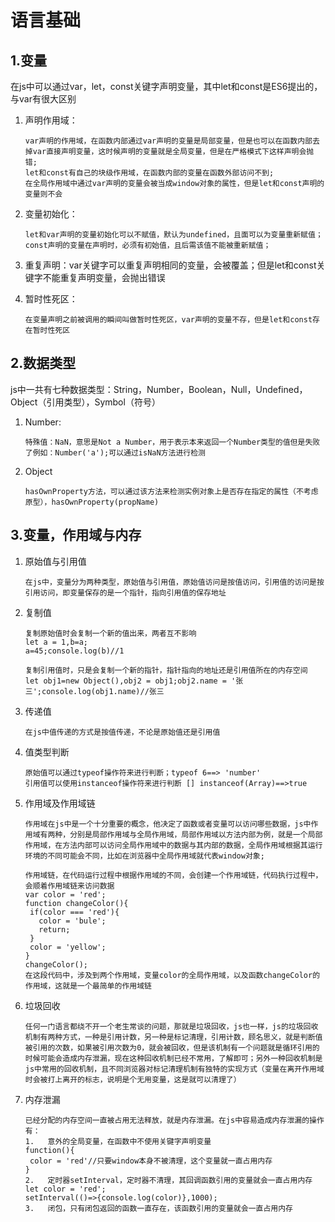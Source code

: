 # 语言基础

## 1.变量

在js中可以通过var，let，const关键字声明变量，其中let和const是ES6提出的，与var有很大区别

1. 声明作用域：

   ```
   var声明的作用域，在函数内部通过var声明的变量是局部变量，但是也可以在函数内部去掉var直接声明变量，这时候声明的变量就是全局变量，但是在严格模式下这样声明会抛错;
   let和const有自己的块级作用域，在函数内部的变量在函数外部访问不到;
   在全局作用域中通过var声明的变量会被当成window对象的属性，但是let和const声明的变量则不会
   ```

2. 变量初始化：

   ```
   let和var声明的变量初始化可以不赋值，默认为undefined，且面可以为变量重新赋值；
   const声明的变量在声明时，必须有初始值，且后需该值不能被重新赋值；
   ```

3. 重复声明：var关键字可以重复声明相同的变量，会被覆盖；但是let和const关键字不能重复声明变量，会抛出错误

4. 暂时性死区：

   ```
   在变量声明之前被调用的瞬间叫做暂时性死区，var声明的变量不存，但是let和const存在暂时性死区
   ```

## 2.数据类型

js中一共有七种数据类型：String，Number，Boolean，Null，Undefined，Object（引用类型），Symbol（符号）

1. Number:

   ```
   特殊值：NaN，意思是Not a Number，用于表示本来返回一个Number类型的值但是失败了例如：Number('a');可以通过isNaN方法进行检测
   ```

2. Object

   ```
   hasOwnProperty方法，可以通过该方法来检测实例对象上是否存在指定的属性（不考虑原型），hasOwnProperty(propName)
   ```

## 3.变量，作用域与内存

1. 原始值与引用值

   ```
   在js中，变量分为两种类型，原始值与引用值，原始值访问是按值访问，引用值的访问是按引用访问，即变量保存的是一个指针，指向引用值的保存地址
   ```

2. 复制值

   ```
   复制原始值时会复制一个新的值出来，两者互不影响
   let a = 1,b=a;
   a=45;console.log(b)//1
   
   复制引用值时，只是会复制一个新的指针，指针指向的地址还是引用值所在的内存空间
   let obj1=new Object(),obj2 = obj1;obj2.name = '张三';console.log(obj1.name)//张三
   ```

3. 传递值

   ```
   在js中值传递的方式是按值传递，不论是原始值还是引用值
   ```

4. 值类型判断

   ```
   原始值可以通过typeof操作符来进行判断；typeof 6==> 'number'
   引用值可以使用instanceof操作符来进行判断 [] instanceof(Array)==>true
   ```

5. 作用域及作用域链

   ```
   作用域在js中是一个十分重要的概念，他决定了函数或者变量可以访问哪些数据，js中作用域有两种，分别是局部作用域与全局作用域，局部作用域以方法内部为例，就是一个局部作用域，在方法内部可以访问全局作用域中的数据与其内部的数据，全局作用域根据其运行环境的不同可能会不同，比如在浏览器中全局作用域就代表window对象;
   ```

   ```
   作用域链，在代码运行过程中根据作用域的不同，会创建一个作用域链，代码执行过程中，会顺着作用域链来访问数据
   var color = 'red';
   function changeColor(){
   	if(color === 'red'){
   	  color = 'bule';
   	  return;
   	}
   	color = 'yellow';
   }
   changeColor();
   在这段代码中，涉及到两个作用域，变量color的全局作用域，以及函数changeColor的作用域，这就是一个最简单的作用域链
   ```

6. 垃圾回收

   ```
   任何一门语言都绕不开一个老生常谈的问题，那就是垃圾回收，js也一样，js的垃圾回收机制有两种方式，一种是引用计数，另一种是标记清理，引用计数，顾名思义，就是判断值被引用的次数，如果被引用次数为0，就会被回收，但是该机制有一个问题就是循环引用的时候可能会造成内存泄漏，现在这种回收机制已经不常用，了解即可；另外一种回收机制是js中常用的回收机制，且不同浏览器对标记清理机制有独特的实现方式（变量在离开作用域时会被打上离开的标志，说明是个无用变量，这是就可以清理了）
   ```

7. 内存泄漏

   ```
   已经分配的内存空间一直被占用无法释放，就是内存泄漏。在js中容易造成内存泄漏的操作有：
   1.	意外的全局变量，在函数中不使用关键字声明变量
   function(){
   	color = 'red'//只要window本身不被清理，这个变量就一直占用内存
   }
   2.	定时器setInterval，定时器不清理，其回调函数引用的变量就会一直占用内存
   let color = 'red';
   setInterval(()=>{console.log(color)},1000);
   3.	闭包，只有闭包返回的函数一直存在，该函数引用的变量就会一直占用内存
   ```

   

